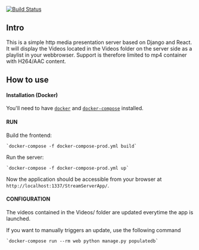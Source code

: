 [![Build Status](https://travis-ci.org/DerouineauNicolas/HttpStreamingServer.svg?branch=master)](https://travis-ci.org/DerouineauNicolas/HttpStreamingServer)

Intro
-------------------

This is a simple http media presentation server based on Django and React.
It will display the Videos located in the Videos folder on the server side as a playlist in your webbrowser. Support is therefore limited to mp4 container with H264/AAC content.


How to use
-------------------

#### Installation (Docker)

You'll need to have [`docker`](https://docs.docker.com/install/) and [`docker-compose`](https://docs.docker.com/compose/install/) installed.

#### RUN

Build the frontend:

    `docker-compose -f docker-compose-prod.yml build`

Run the server:

    `docker-compose -f docker-compose-prod.yml up`

Now the application should be accessible from your browser at `http://localhost:1337/StreamServerApp/`.


#### CONFIGURATION

The videos contained in the Videos/ folder are updated everytime the app is launched.

If you want to manually triggers an update, use the following command

    `docker-compose run --rm web python manage.py populatedb`
